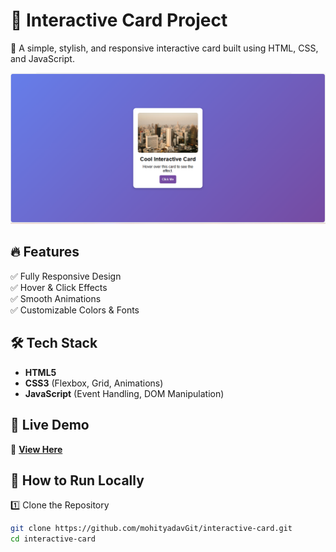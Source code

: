 # 🌟 Interactive Card Project

🚀 A simple, stylish, and responsive interactive card built using HTML, CSS, and JavaScript.

![Project Screenshot](https://github.com/mohityadavGit/interactive-card/blob/main/assets/screenshot.png?raw=true)

## 🔥 Features

✅ Fully Responsive Design  
✅ Hover & Click Effects  
✅ Smooth Animations  
✅ Customizable Colors & Fonts  

## 🛠 Tech Stack

- **HTML5**
- **CSS3** (Flexbox, Grid, Animations)
- **JavaScript** (Event Handling, DOM Manipulation)

## 📸 Live Demo

🔗 **[View Here](https://interactive-card-teal.vercel.app/)**

## 🚀 How to Run Locally

1️⃣ Clone the Repository  
```sh
git clone https://github.com/mohityadavGit/interactive-card.git
cd interactive-card
